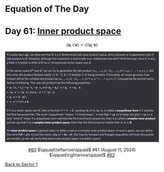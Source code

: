 # Equation of The Day

# Day 61: [Inner product space](https://en.wikipedia.org/wiki/Inner_product_space)

$$\langle\mathbf u,c\mathbf v\rangle=\bar c\langle\mathbf u,\mathbf v\rangle$$

<picture><img alt="Day 61" src="0061.png"></picture>

<center><a href="0060.html">#60</a> $\qquad\leftarrow\qquad$ #61 (August 11, 2024) $\qquad\rightarrow\qquad$ <a href="0062.html">#62</a></center>

[Back to Sector 1](../0-63.md)

<script data-goatcounter="https://zswu.goatcounter.com/count" async src="//gc.zgo.at/count.js"></script>
<script src="https://utteranc.es/client.js" repo="12AbBa/eotd" issue-term="pathname" theme="github-light" crossorigin="anonymous" async> </script>